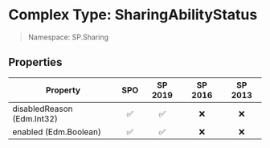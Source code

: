 # Complex Type: SharingAbilityStatus

> Namespace: SP.Sharing

## Properties

Property | SPO | SP 2019 | SP 2016 | SP 2013
----------|:---:|:-------:|:-------:|:-------:
disabledReason (Edm.Int32) | ✅ | ✅ | ❌ | ❌
enabled (Edm.Boolean) | ✅ | ✅ | ❌ | ❌